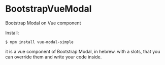 # BootstrapVueModal
Bootstrap Modal on Vue component 


Install:
```
$ npm install vue-modal-simple

```

it is a vue component of Bootstrap Modal, in hebrew.
with a slots, that you can override them and write your code inside.


